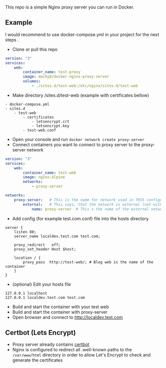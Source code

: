 This repo is a simple Nginx proxy server you can run in Docker.

## Example 
I would recommend to use docker-compose.yml in your project for the next steps .

- Clone or pull this repo
````yaml
version: "3"
services:
    web:
        container_name: test-proxy
        image: machy8/docker-nginx-proxy-server
        volumes:
            - ./sites.d/test-web:/etc/nginx/sites.d/test-web
````
- Make directory /sites.d/test-web (example with certificates bellow)
````
- docker-compose.yml
- sites.d
    - test-web
        - certificates
            - letsencrypt.crt
            - letsencrypt.key
        - test-web.conf
````
- Open your console and run `docker network create proxy-server`
- Connect containers you want to connect to proxy server to the proxy-server network
````yaml
version: "3"
services:
    web:
        container_name: test-web
        image: nginx:alpine
        networks:
            - proxy-server

networks:
    proxy-server:   # This is the name for network used in THIS configuration file
        external:   # This says, that the network is external (not within this docker-compose.yml)
            name: proxy-server  # This s the name of the external network
````

- Add config (for example test.com.conf) file into the hosts directory
````nginx
server {
    listen 80;
    server_name localdev.test.com test.com;
    
    proxy_redirect   off;
    proxy_set_header Host $host;
    
    location / {
        proxy_pass  http://test-web/; # Blog web is the name of the container
    }
}
````
- (optional) Edit your hosts file
````
127.0.0.1 localhost
127.0.0.1 localdev.test.com test.com
````
- Build and start the container with your test web
- Build and start the container with proxy-server
- Open browser and connect to http://localdev.test.com

## Certbot (Lets Encrypt)
- Proxy server already contains [certbot](https://certbot.eff.org/)
- Nginx is configured to redirect all .well-known paths to the `/var/www/html` directory in order to allow Let's Encrypt to check and generate the certificates

